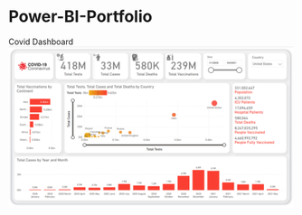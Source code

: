 # Power-BI-Portfolio

Covid Dashboard
![alt text](https://github.com/anish610/Power-BI-Portfolio/blob/main/COVID%20Dashboard/Covid%20Report%20ScreenShot.png)
